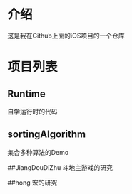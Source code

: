 # 介绍

这是我在Github上面的iOS项目的一个仓库

# 项目列表

## Runtime
自学运行时的代码

## sortingAlgorithm
集合多种算法的Demo

##JiangDouDiZhu
斗地主游戏的研究

##hong
宏的研究